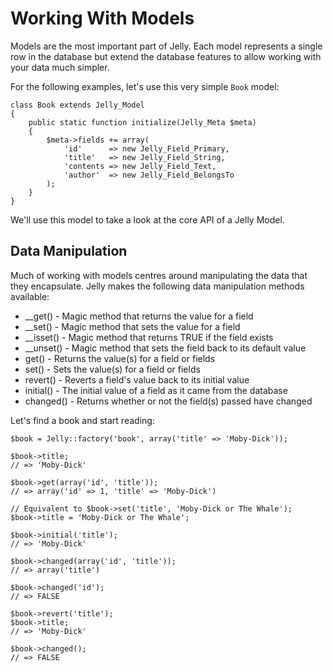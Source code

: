 # Working With Models

Models are the most important part of Jelly. Each model represents a single row in the database but extend the database features to allow working with your data much simpler.

For the following examples, let's use this very simple `Book` model:

	class Book extends Jelly_Model
	{
		public static function initialize(Jelly_Meta $meta)
		{
			$meta->fields += array(
				'id'      => new Jelly_Field_Primary,
				'title'   => new Jelly_Field_String,
				'contents => new Jelly_Field_Text,
				'author'  => new Jelly_Field_BelongsTo
			);
		}
	}
 
We'll use this model to take a look at the core API of a Jelly Model. 

## Data Manipulation

Much of working with models centres around manipulating the data that they encapsulate. Jelly makes the following data manipulation methods available:

   * __get() - Magic method that returns the value for a field
   * __set() - Magic method that sets the value for a field
   * __isset() - Magic method that returns TRUE if the field exists
   * __unset() - Magic method that sets the field back to its default value
   * get() - Returns the value(s) for a field or fields
   * set() - Sets the value(s) for a field or fields
   * revert() - Reverts a field's value back to its initial value
   * initial() - The initial value of a field as it came from the database
   * changed() - Returns whether or not the field(s) passed have changed 

Let's find a book and start reading:

	$book = Jelly::factory('book', array('title' => 'Moby-Dick'));
	
	$book->title;
	// => 'Moby-Dick'
	
	$book->get(array('id', 'title'));
	// => array('id' => 1, 'title' => 'Moby-Dick')
	
	// Equivalent to $book->set('title', 'Moby-Dick or The Whale');
	$book->title = 'Moby-Dick or The Whale';
	
	$book->initial('title');
	// => 'Moby-Dick'
	
	$book->changed(array('id', 'title'));
	// => array('title')
	
	$book->changed('id');
	// => FALSE
	
	$book->revert('title');
	$book->title;
	// => 'Moby-Dick'
	
	$book->changed();
	// => FALSE